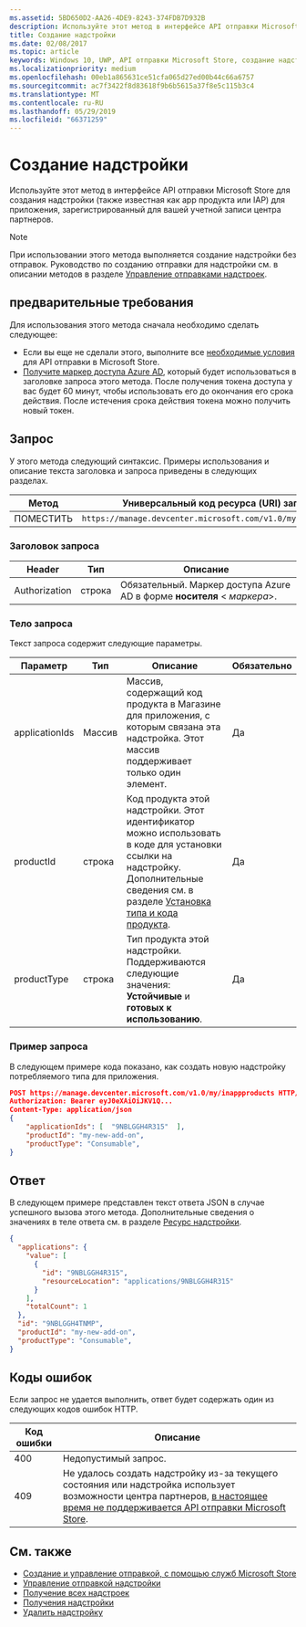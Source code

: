 ```yaml
---
ms.assetid: 5BD650D2-AA26-4DE9-8243-374FDB7D932B
description: Используйте этот метод в интерфейсе API отправки Microsoft Store, чтобы создать надстройку для приложения, зарегистрированный для вашей учетной записи PartnerCenter.
title: Создание надстройки
ms.date: 02/08/2017
ms.topic: article
keywords: Windows 10, UWP, API отправки Microsoft Store, создание надстройки, внутренний продукт приложения, IAP
ms.localizationpriority: medium
ms.openlocfilehash: 00eb1a865631ce51cfa065d27ed00b44c66a6757
ms.sourcegitcommit: ac7f3422f8d83618f9b6b5615a37f8e5c115b3c4
ms.translationtype: MT
ms.contentlocale: ru-RU
ms.lasthandoff: 05/29/2019
ms.locfileid: "66371259"
---
```

# <a name="create-an-add-on"></a>Создание надстройки

Используйте этот метод в интерфейсе API отправки Microsoft Store для создания надстройки (также известная как app продукта или IAP) для приложения, зарегистрированный для вашей учетной записи центра партнеров.

> [!NOTE]
> При использовании этого метода выполняется создание надстройки без отправок. Руководство по созданию отправки для надстройки см. в описании методов в разделе [Управление отправками надстроек](manage-add-on-submissions.md).

## <a name="prerequisites"></a>предварительные требования

Для использования этого метода сначала необходимо сделать следующее:

* Если вы еще не сделали этого, выполните все [необходимые условия](create-and-manage-submissions-using-windows-store-services.md#prerequisites) для API отправки в Microsoft Store.
* [Получите маркер доступа Azure AD](create-and-manage-submissions-using-windows-store-services.md#obtain-an-azure-ad-access-token), который будет использоваться в заголовке запроса этого метода. После получения токена доступа у вас будет 60 минут, чтобы использовать его до окончания его срока действия. После истечения срока действия токена можно получить новый токен.

## <a name="request"></a>Запрос

У этого метода следующий синтаксис. Примеры использования и описание текста заголовка и запроса приведены в следующих разделах.

| Метод | Универсальный код ресурса (URI) запроса                                                      |
|--------|------------------------------------------------------------------|
| ПОМЕСТИТЬ    | `https://manage.devcenter.microsoft.com/v1.0/my/inappproducts` |


### <a name="request-header"></a>Заголовок запроса

| Header        | Тип   | Описание                                                                 |
|---------------|--------|-----------------------------------------------------------------------------|
| Authorization | строка | Обязательный. Маркер доступа Azure AD в форме **носителя** &lt; *маркера*&gt;. |


### <a name="request-body"></a>Тело запроса

Текст запроса содержит следующие параметры.

|  Параметр  |  Тип  |  Описание  |  Обязательно  |
|------|------|------|------|
|  applicationIds  |  Массив  |  Массив, содержащий код продукта в Магазине для приложения, с которым связана эта надстройка. Этот массив поддерживает только один элемент.   |  Да  |
|  productId  |  строка  |  Код продукта этой надстройки. Этот идентификатор можно использовать в коде для установки ссылки на надстройку. Дополнительные сведения см. в разделе [Установка типа и кода продукта](https://docs.microsoft.com/windows/uwp/publish/set-your-iap-product-id).  |  Да  |
|  productType  |  строка  |  Тип продукта этой надстройки. Поддерживаются следующие значения: **Устойчивые** и **готовых к использованию**.  |  Да  |


### <a name="request-example"></a>Пример запроса

В следующем примере кода показано, как создать новую надстройку потребляемого типа для приложения.

```json
POST https://manage.devcenter.microsoft.com/v1.0/my/inappproducts HTTP/1.1
Authorization: Bearer eyJ0eXAiOiJKV1Q...
Content-Type: application/json
{
    "applicationIds": [  "9NBLGGH4R315"  ],
    "productId": "my-new-add-on",
    "productType": "Consumable",
}
```

## <a name="response"></a>Ответ

В следующем примере представлен текст ответа JSON в случае успешного вызова этого метода. Дополнительные сведения о значениях в теле ответа см. в разделе [Ресурс надстройки](manage-add-ons.md#add-on-object).

```json
{
  "applications": {
    "value": [
      {
        "id": "9NBLGGH4R315",
        "resourceLocation": "applications/9NBLGGH4R315"
      }
    ],
    "totalCount": 1
  },
  "id": "9NBLGGH4TNMP",
  "productId": "my-new-add-on",
  "productType": "Consumable",
}
```

## <a name="error-codes"></a>Коды ошибок

Если запрос не удается выполнить, ответ будет содержать один из следующих кодов ошибок HTTP.

| Код ошибки |  Описание                                                                                                                                                                           |
|--------|------------------|
| 400  | Недопустимый запрос. |
| 409  | Не удалось создать надстройку из-за текущего состояния или надстройка использует возможности центра партнеров, [в настоящее время не поддерживается API отправки Microsoft Store](create-and-manage-submissions-using-windows-store-services.md#not_supported). |   


## <a name="related-topics"></a>См. также

* [Создание и управление отправкой, с помощью служб Microsoft Store](create-and-manage-submissions-using-windows-store-services.md)
* [Управление отправкой надстройки](manage-add-on-submissions.md)
* [Получение всех надстроек](get-all-add-ons.md)
* [Получения надстройки](get-an-add-on.md)
* [Удалить надстройку](delete-an-add-on.md)
